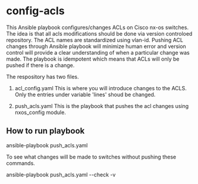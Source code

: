 # config-acls
This Ansible playbook configures/changes ACLs on Cisco nx-os switches. The idea is that all acls modifications should be done via version controloed repository. The ACL names are standardized using vlan-id. Pushing ACL changes through Ansible playbook will minimize human error and version control will provide a clear understanding of when a particular change was made. The playbook is idempotent which means that ACLs will only be pushed if there is a change.

The respository has two files. 

1) acl_config.yaml
This is where you will introduce changes to the ACLS. Only the entries under variable 'lines' shoud be changed. 

2) push_acls.yaml
This is the playbook that pushes the acl changes using nxos_config module. 

## How to run playbook

ansible-playbook push_acls.yaml

To see what changes will be made to switches without pushing these commands.

ansible-playbook push_acls.yaml --check -v
